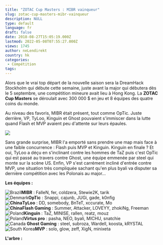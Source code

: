 ```yaml
---
title: "ZOTAC Cup Masters : MIBR vainqueur"
slug: zotac-cup-masters-mibr-vainqueur
description: NULL
type: default
language: fr
draft: false
date: 2018-08-27T15:05:19.000Z
lastmod: 2022-05-08T07:55:27.000Z
views: 1745
author: neLendirekt
country: hk
categories:
 - Compétition
tags:
---
```

Alors que le vrai top départ de la nouvelle saison sera la DreamHack Stockholm qui débute cette semaine, juste avant la major qui débutera dès le 5 septembre, une compétition mineure avait lieu à Hong Kong. La **ZOTAC Cup Masters** se déroulait avec 300 000 $ en jeu et 8 équipes des quatre coins du monde.

Au niveau des favoris, MIBR était présent, tout comme OpTic. Juste derrière, VP, TyLoo, Kinguin et Ghost pouvaient s'immiscer dans la lutte quand Flash et MVP avaient peu d'attente sur leurs épaules.

![](https://flickshot-ue.s3.eu-west-2.amazonaws.com/flickshot/article/5b84067fc80d6/images/BdajNoPIK8njoyeURgYuLRdl2LO9DBaL5jQhxxVe.png)

Sans grande surprise, MIBR l'a emporté sans prendre une map mais face à une faible concurrence : Flash puis MVP et Kinguin. Kinguin en finale ? Et oui, TyLoo a déçu en s'inclinant contre les hommes de TaZ puis c'est OpTic qui est passé au travers contre Ghost, une équipe emmenée par steel qui monte sur la scène US. Enfin, VP s'est carrément incliné d'entrée contre MVP, une situation très compliquée sachant qu'en plus byali va disputer sa dernière compétition avec les Polonais au major...

**Les équipes :**

![Brazil](/images/countries/br.svg)⁠**MIBR** : FalleN, fer, coldzera, Stewie2K, tarik  
![Denmark](/images/countries/dk.svg)⁠**OpTic** : Snappi, cajunb, JUGi, gade, k0nfig  
**![China](/images/countries/cn.svg)⁠⁠TyLoo** : DD, somebody, BnTeT, xccurate, Mo  
**![China](/images/countries/cn.svg)⁠Flash Gaming** : Summer, Attacker, LOVEYY, zhokiNg, Freeman  
![Poland](/images/countries/pl.svg)⁠**Kinguin** : TaZ, MINISE, rallen, reatz, mouz  
![Poland](/images/countries/pl.svg)⁠**Virtus pro** : pasha, NEO, byali, MICHU, snatchie  
![Canada](/images/countries/ca.svg)⁠ **Ghost Gaming** : steel, subroza, Wardell, koosta, kRYSTAL  
![South Korea](/images/countries/kr.svg)⁠**MVP** : solo, glow, zeff, XigN, minixeta

**L'arbre :**
